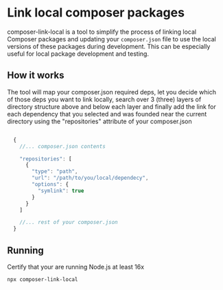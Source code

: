 # Link local composer packages

composer-link-local is a tool to simplify the process of linking local Composer packages and updating your `composer.json` file to use the local versions of these packages during development. This can be especially useful for local package development and testing.

## How it works

The tool will map your composer.json required deps, let you decide which of those deps you want to link locally, search over 3 (three) layers of directory structure above and below each layer and finally add the link for each dependency that you selected and was founded near the current directory using the "repositories" attribute of your composer.json

```js

  {
    //... composer.json contents

    "repositories": [
      {
        "type": "path",
        "url": "/path/to/you/local/dependecy",
        "options": {
          "symlink": true
        }
      }
    ]

    //... rest of your composer.json
  }
```

## Running

Certify that your are running Node.js at least 16x

```bash
npx composer-link-local

